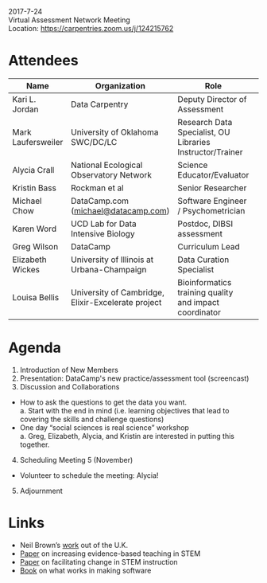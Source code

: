 2017-7-24  
Virtual Assessment Network Meeting   
Location: https://carpentries.zoom.us/j/124215762   

# Attendees 

| Name  | Organization  |  Role |   |
|---|---|---|---|
| Kari L. Jordan  | Data Carpentry  | Deputy Director of Assessment  | 
| Mark Laufersweiler | University of Oklahoma SWC/DC/LC  |  Research Data Specialist, OU Libraries Instructor/Trainer |   |
| Alycia Crall  | National Ecological Observatory Network  | Science Educator/Evaluator  |   |
| Kristin Bass  | Rockman et al  | Senior Researcher  |   |
| Michael Chow  | DataCamp.com (michael@datacamp.com)  | Software Engineer / Psychometrician|   |
| Karen Word  | UCD Lab for Data Intensive Biology  | Postdoc, DIBSI assessment  |   |
| Greg Wilson  | DataCamp  | Curriculum Lead  |   |
| Elizabeth Wickes  | University of Illinois at Urbana-Champaign  | Data Curation Specialist  |   |
| Louisa Bellis  | University of Cambridge, Elixir-Excelerate project  | Bioinformatics training quality and impact coordinator  |   |

# Agenda
1. Introduction of New Members
2. Presentation: DataCamp's new practice/assessment tool (screencast) 
3. Discussion and Collaborations
  * How to ask the questions to get the data you want.   
   a. Start with the end in mind (i.e. learning objectives that lead to covering the skills and challenge questions)   
  * One day “social sciences is real science” workshop   
  a. Greg, Elizabeth, Alycia, and Kristin are interested in putting this together.   
4. Scheduling Meeting 5 (November)   
  * Volunteer to schedule the meeting: Alycia!  
5. Adjournment

# Links
  * Neil Brown’s [work](http://www.twistedsquare.com/Educators.pdf) out of the U.K. 
  * [Paper](https://wmich.pure.elsevier.com/en/publications/increasing-the-use-of-evidence-based-teaching-in-stem-higher-educ-3) on increasing evidence-based teaching in STEM
  * [Paper](http://onlinelibrary.wiley.com/doi/10.1002/tea.20439/abstract) on facilitating change in STEM instruction 
  * [Book](https://www.amazon.com/Making-Software-Really-Works-Believe/dp/0596808321/) on what works in making software 
